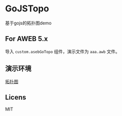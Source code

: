 # GoJSTopo

基于gojs的拓扑图demo

## For AWEB 5.x

导入 `custom.asebGoTopo` 组件，演示文件为 `aaa.awb` 文件。

## 演示环境

[拓扑图](https://tqtiwvfdn.github.io/GoJSTopo/)

## Licens

MIT
